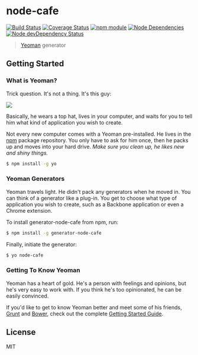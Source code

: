 # node-cafe

[![Build Status](https://secure.travis-ci.org/aslong/generator-node-cafe.png?branch=master)](https://travis-ci.org/aslong/generator-node-cafe) [![Coverage Status](https://coveralls.io/repos/aslong/generator-node-cafe/badge.png)](https://coveralls.io/r/aslong/generator-node-cafe) [![npm module](https://badge.fury.io/js/generator-node-cafe.svg)](http://badge.fury.io/js/generator-node-cafe)  [![Node Dependencies](https://david-dm.org/aslong/generator-node-cafe.png)](https://david-dm.org/aslong/generator-node-cafe) [![Node devDependency Status](https://david-dm.org/aslong/generator-node-cafe/dev-status.png)](https://david-dm.org/aslong/generator-node-cafe#info=devDependencies)

> [Yeoman](http://yeoman.io) generator


## Getting Started

### What is Yeoman?

Trick question. It's not a thing. It's this guy:

![](http://i.imgur.com/JHaAlBJ.png)

Basically, he wears a top hat, lives in your computer, and waits for you to tell him what kind of application you wish to create.

Not every new computer comes with a Yeoman pre-installed. He lives in the [npm](https://npmjs.org) package repository. You only have to ask for him once, then he packs up and moves into your hard drive. *Make sure you clean up, he likes new and shiny things.*

```bash
$ npm install -g yo
```

### Yeoman Generators

Yeoman travels light. He didn't pack any generators when he moved in. You can think of a generator like a plug-in. You get to choose what type of application you wish to create, such as a Backbone application or even a Chrome extension.

To install generator-node-cafe from npm, run:

```bash
$ npm install -g generator-node-cafe
```

Finally, initiate the generator:

```bash
$ yo node-cafe
```

### Getting To Know Yeoman

Yeoman has a heart of gold. He's a person with feelings and opinions, but he's very easy to work with. If you think he's too opinionated, he can be easily convinced.

If you'd like to get to know Yeoman better and meet some of his friends, [Grunt](http://gruntjs.com) and [Bower](http://bower.io), check out the complete [Getting Started Guide](https://github.com/yeoman/yeoman/wiki/Getting-Started).


## License

MIT
